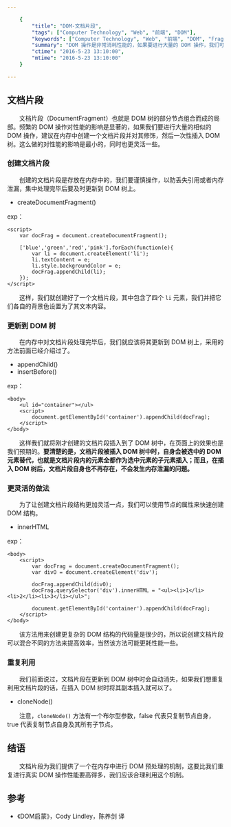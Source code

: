 ```yaml
---

    {
        "title": "DOM-文档片段",
        "tags": ["Computer Technology", "Web", "前端", "DOM"],
        "keywords": ["Computer Technology", "Web", "前端", "DOM", "Fragment"],
        "summary": "DOM 操作是非常消耗性能的，如果要进行大量的 DOM 操作，我们可以选择在内存中先构建一个文档片段然后一次性插入 DOM 树。",
        "ctime": "2016-5-23 13:10:00",
        "mtime": "2016-5-23 13:10:00"
    }

---
```


## 文档片段

　　文档片段（DocumentFragment）也就是 DOM 树的部分节点组合而成的局部。频繁的 DOM 操作对性能的影响是显著的，如果我们要进行大量的相似的 DOM 操作，建议在内存中创建一个文档片段并对其修饰，然后一次性插入 DOM 树。这么做的对性能的影响是最小的，同时也更灵活一些。

### 创建文档片段

　　创建的文档片段是存放在内存中的，我们要谨慎操作，以防丢失引用或者内存泄漏，集中处理完毕后要及时更新到 DOM 树上。

- createDocumentFragment()

exp：

    <script>
        var docFrag = document.createDocumentFragment();

        ['blue','green','red','pink'].forEach(function(e){
            var li = document.createElement('li');
            li.textContent = e;
            li.style.backgroundColor = e;
            docFrag.appendChild(li);
        });
    </script>

　　这样，我们就创建好了一个文档片段，其中包含了四个 `li` 元素，我们并把它们各自的背景色设置为了其文本内容。

### 更新到 DOM 树

　　在内存中对文档片段处理完毕后，我们就应该将其更新到 DOM 树上，采用的方法前面已经介绍过了。

- appendChild()
- insertBefore()

exp：

    <body>
        <ul id="container"></ul>
        <script>
            document.getElementById('container').appendChild(docFrag);
        </script>
    </body>

　　这样我们就将刚才创建的文档片段插入到了 DOM 树中，在页面上的效果也是我们预期的。**要清楚的是，文档片段被插入 DOM 树中时，自身会被选中的 DOM 元素替代，也就是文档片段内的元素全都作为选中元素的子元素插入；而且，在插入 DOM 树后，文档片段自身也不再存在，不会发生内存泄漏的问题。**

### 更灵活的做法

　　为了让创建文档片段结构更加灵活一点，我们可以使用节点的属性来快速创建 DOM 结构。

- innerHTML

exp：

    <body>
        <script>
            var docFrag = document.createDocumentFragment();
            var divO = document.createElement('div');

            docFrag.appendChild(divO);
            docFrag.querySelector('div').innerHTML = "<ul><li>1</li><li>2</li><li>3</li></ul>";

            document.getElementById('container').appendChild(docFrag);
        </script>
    </body>

　　该方法用来创建更复杂的 DOM 结构的代码量是很少的，所以说创建文档片段可以混合不同的方法来提高效率，当然该方法可能更耗性能一些。

### 重复利用

　　我们前面说过，文档片段在更新到 DOM 树中时会自动消失，如果我们想重复利用文档片段的话，在插入 DOM 树时将其副本插入就可以了。

- cloneNode()

    <script>
        document.getElementById('container').appendChild(docFrag.cloneNode(true));
    </script>

　　注意，`cloneNode()` 方法有一个布尔型参数，false 代表只复制节点自身，true 代表复制节点自身及其所有子节点。

## 结语

　　文档片段为我们提供了一个在内存中进行 DOM 预处理的机制，这要比我们重复进行真实 DOM 操作性能要高得多，我们应该合理利用这个机制。

## 参考

- 《DOM启蒙》，Cody Lindley，陈养剑 译